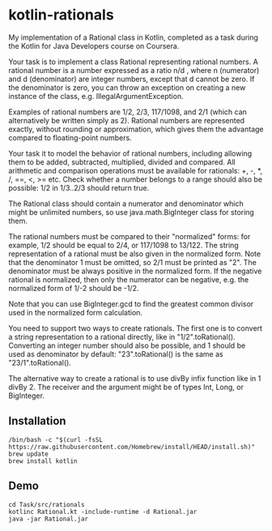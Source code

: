 # kotlin-rationals
My implementation of a Rational class in Kotlin, completed as a task during the Kotlin for Java Developers course on Coursera.

Your task is to implement a class Rational representing rational numbers. A rational number is a number expressed as a ratio n/d , where n (numerator) and d (denominator) are integer numbers, except that d cannot be zero. If the denominator is zero, you can throw an exception on creating a new instance of the class, e.g. IllegalArgumentException.

Examples of rational numbers are 1/2, 2/3, 117/1098, and 2/1 (which can alternatively be written simply as 2). Rational numbers are represented exactly, without rounding or approximation, which gives them the advantage compared to floating-point numbers.

Your task it to model the behavior of rational numbers, including allowing them to be added, subtracted, multiplied, divided and compared. All arithmetic and comparison operations must be available for rationals: +, -, *, /, ==, <, >= etc. Check whether a number belongs to a range should also be possible: 1/2 in 1/3..2/3 should return true.

The Rational class should contain a numerator and denominator which might be unlimited numbers, so use java.math.BigInteger class for storing them.

The rational numbers must be compared to their "normalized" forms: for example, 1/2 should be equal to 2/4, or 117/1098 to 13/122. The string representation of a rational must be also given in the normalized form. Note that the denominator 1 must be omitted, so 2/1 must be printed as "2". The denominator must be always positive in the normalized form. If the negative rational is normalized, then only the numerator can be negative, e.g. the normalized form of 1/-2 should be -1/2.

Note that you can use BigInteger.gcd to find the greatest common divisor used in the normalized form calculation.

You need to support two ways to create rationals. The first one is to convert a string representation to a rational directly, like in "1/2".toRational(). Converting an integer number should also be possible, and 1 should be used as denominator by default: "23".toRational() is the same as "23/1".toRational().

The alternative way to create a rational is to use divBy infix function like in 1 divBy 2. The receiver and the argument might be of types Int, Long, or BigInteger.

## Installation
```
/bin/bash -c "$(curl -fsSL https://raw.githubusercontent.com/Homebrew/install/HEAD/install.sh)"
brew update
brew install kotlin
```

## Demo
```
cd Task/src/rationals
kotlinc Rational.kt -include-runtime -d Rational.jar
java -jar Rational.jar
```
